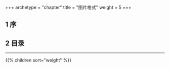 +++
archetype = "chapter"
title = "图片格式"
weight = 5
+++

## 1 序

## 2 目录
<hr>
{{% children sort="weight" %}}